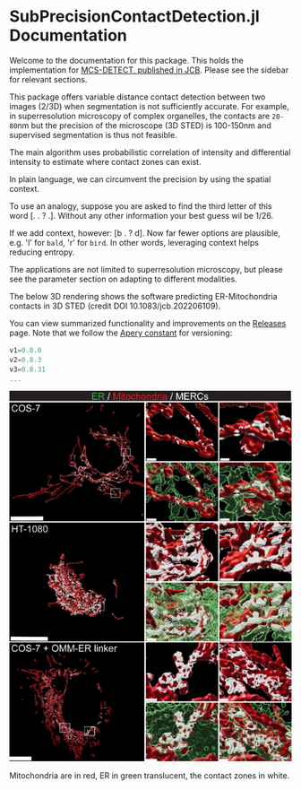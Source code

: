 # SubPrecisionContactDetection.jl Documentation

Welcome to the documentation for this package.
This holds the implementation for [MCS-DETECT, published in JCB](https://doi.org/10.1083/jcb.202206109).
Please see the sidebar for relevant sections.

This package offers variable distance contact detection between two images (2/3D) when segmentation is not sufficiently accurate. 
For example, in superresolution microscopy of complex organelles, the contacts are ``20-80``nm but the precision of the microscope (3D STED) is 100-150nm and supervised segmentation is thus not feasible.

The main algorithm uses probabilistic correlation of intensity and differential intensity to estimate where contact zones can exist.

In plain language, we can circumvent the precision by using the spatial context.

To use an analogy, suppose you are asked to find the third letter of this word [. . ? .].
Without any other information your best guess wil be 1/26.

If we add context, however: [b . ? d].
Now far fewer options are plausible, e.g. 'l' for `bald`, 'r' for `bird`.
In other words, leveraging context helps reducing entropy.

The applications are not limited to superresolution microscopy, but please see the parameter section on adapting to different modalities.

The below 3D rendering shows the software predicting ER-Mitochondria contacts in 3D STED (credit DOI 10.1083/jcb.202206109).

You can view summarized functionality and improvements on the [Releases](https://github.com/bencardoen/SubPrecisionContactDetection.jl/releases/) page. 
Note that we follow the [Apery constant](https://en.wikipedia.org/wiki/Ap%C3%A9ry%27s_constant) for versioning:
```julia
v1=0.8.0
v2=0.8.3
v3=0.8.31
...
```
![example.png](./assets/example.png)

Mitochondria are in red, ER in green translucent, the contact zones in white.
